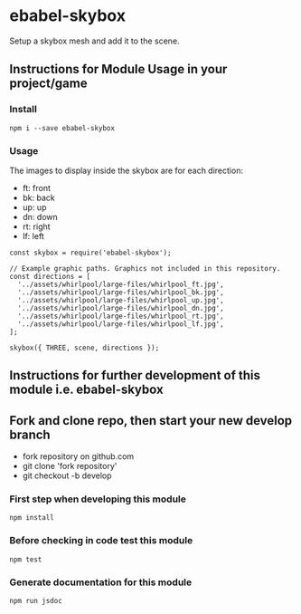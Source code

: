 # ebabel-skybox
Setup a skybox mesh and add it to the scene.

## Instructions for Module Usage in your project/game

### Install
```
npm i --save ebabel-skybox
```

### Usage
The images to display inside the skybox are for each direction:

- ft: front
- bk: back
- up: up
- dn: down
- rt: right
- lf: left

```
const skybox = require('ebabel-skybox');

// Example graphic paths. Graphics not included in this repository.
const directions = [
  '../assets/whirlpool/large-files/whirlpool_ft.jpg',
  '../assets/whirlpool/large-files/whirlpool_bk.jpg',
  '../assets/whirlpool/large-files/whirlpool_up.jpg',
  '../assets/whirlpool/large-files/whirlpool_dn.jpg',
  '../assets/whirlpool/large-files/whirlpool_rt.jpg',
  '../assets/whirlpool/large-files/whirlpool_lf.jpg',
];

skybox({ THREE, scene, directions });
```

## Instructions for further development of this module i.e. ebabel-skybox

## Fork and clone repo, then start your new develop branch

* fork repository on github.com
* git clone 'fork repository'
* git checkout -b develop

### First step when developing this module
```
npm install
```

### Before checking in code test this module 
```
npm test
```

### Generate documentation for this module
```
npm run jsdoc
```